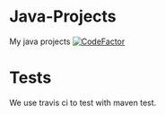 # Java-Projects
My java projects
[![CodeFactor](https://www.codefactor.io/repository/github/gitcloneguy/java-projects/badge)](https://www.codefactor.io/repository/github/gitcloneguy/java-projects)


# Tests
We use travis ci to test with maven test.
